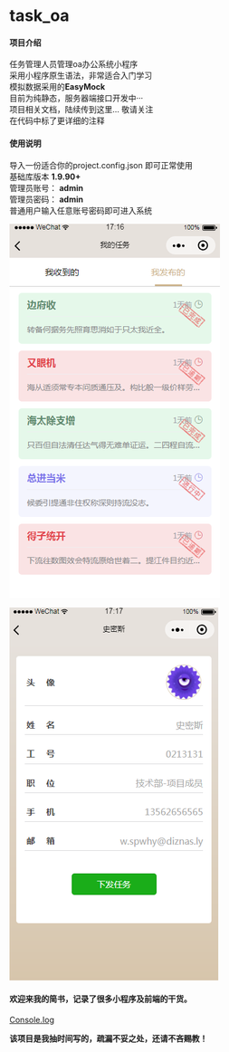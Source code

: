 # task_oa

#### 项目介绍
任务管理人员管理oa办公系统小程序 <br />
采用小程序原生语法，非常适合入门学习<br />
模拟数据采用的**EasyMock**<br />
目前为纯静态，服务器端接口开发中··· <br />
项目相关文档，陆续传到这里... 敬请关注<br />
在代码中标了更详细的注释<br />

#### 使用说明
导入一份适合你的project.config.json 即可正常使用<br />
基础库版本 **1.9.90+**<br />
管理员账号： **admin** <br />
管理员密码： **admin**<br />
普通用户输入任意账号密码即可进入系统<br />

![任务列表](public/pics/task.png)

![项目截图](public/pics/user.png)

####  欢迎来我的简书，记录了很多小程序及前端的干货。

[Console.Iog](https://www.jianshu.com/u/babfea3a0f27)

**该项目是我抽时间写的，疏漏不妥之处，还请不吝赐教！**
